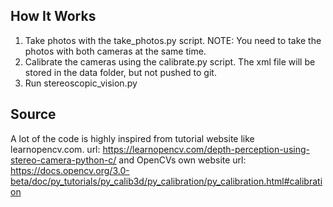 ## How It Works

1. Take photos with the take_photos.py script.
    NOTE: You need to take the photos with both cameras at the same time.
2. Calibrate the cameras using the calibrate.py script. The xml file will be stored in the data folder, but not pushed to git.
3. Run stereoscopic_vision.py

## Source
A lot of the code is highly inspired from tutorial website like learnopencv.com.
url: https://learnopencv.com/depth-perception-using-stereo-camera-python-c/
and OpenCVs own website
url: https://docs.opencv.org/3.0-beta/doc/py_tutorials/py_calib3d/py_calibration/py_calibration.html#calibration